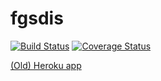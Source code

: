 # fgsdis
[![Build Status](https://travis-ci.org/fgsfdsfgs/fgsdis.svg?branch=master)](https://travis-ci.org/fgsfdsfgs/fgsdis)
[![Coverage Status](https://coveralls.io/repos/github/fgsfdsfgs/fgsdis/badge.svg?branch=)](https://coveralls.io/github/fgsfdsfgs/fgsdis?branch=)

[(Old) Heroku app](https://fgsdis.herokuapp.com/)
